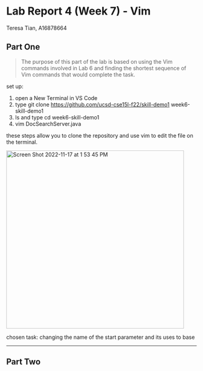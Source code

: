 # Lab Report 4 (Week 7) - Vim 

Teresa Tian, A16878664


## Part One 

> The purpose of this part of the lab is based on using the Vim commands involved in Lab 6 and finding the shortest sequence of Vim commands that would complete the task.

set up: 
1. open a New Terminal in VS Code 
2. type git clone https://github.com/ucsd-cse15l-f22/skill-demo1 week6-skill-demo1
3. ls and type cd week6-skill-demo1
4. vim DocSearchServer.java

these steps allow you to clone the repository and use vim to edit the file on the terminal. 

<img width="470" alt="Screen Shot 2022-11-17 at 1 53 45 PM" src="https://user-images.githubusercontent.com/114328188/202567980-237436fc-c510-444d-b60f-291a73629964.png">

chosen task: changing the name of the start parameter and its uses to base

---

## Part Two 



